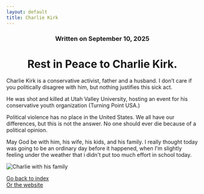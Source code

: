 ```yaml
---
layout: default
title: Charlie Kirk
---
```

### <center>Written on September 10, 2025</center>

# <center> Rest in Peace to Charlie Kirk. </center>  

Charlie Kirk is a conservative activist, father and a husband. I don’t care if you politically disagree with him, but nothing justifies this sick act.

He was shot and killed at Utah Valley University, hosting an event for his conservative youth organization (Turning Point USA.) 

Political violence has no place in the United States. We all have our differences, but this is not the answer. No one should ever die because of a political opinion.

May God be with him, his wife, his kids, and his family. I really thought today was going to be an ordinary day before it happened, when I'm slightly feeling under the weather that i didn't put too much effort in school today.

![Charlie with his family](https://images.guns.lol/FDZQm.jpg)

[Go back to index](./blog-index.md)  
[Or the website](https://17hoodies.github.io/fonzi/index.html)  
